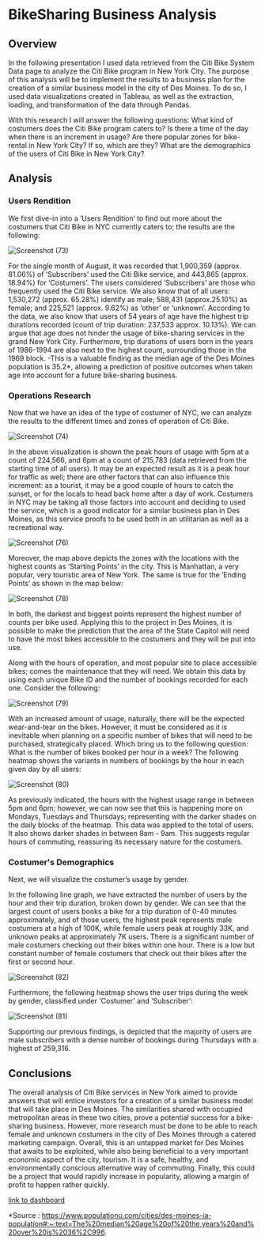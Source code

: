 # BikeSharing Business Analysis

## Overview

In the following presentation I used data retrieved from the Citi Bike System Data page to analyze the Citi Bike program in New York City.  The purpose of this analysis will be to implement the results to a business plan for the creation of a similar business model in the city of Des Moines. To do so, I used data visualizations created in Tableau, as well as the extraction, loading, and transformation of the data through Pandas. 

With this research I will answer the following questions:
	What kind of costumers does the Citi Bike program caters to?
	Is there a time of the day when there is an increment in usage?
  	Are there popular zones for bike-rental in New York City? If so, which are they?
	What are the demographics of the users of Citi Bike in New York City?

## Analysis

### Users Rendition

We first dive-in into a ‘Users Rendition’ to find out more about the costumers that Citi Bike in NYC currently caters to; the results are the following:

![Screenshot (73)](https://user-images.githubusercontent.com/111472338/213178044-be373afe-dfb9-4c90-a0ed-eec00b6b28a1.png)

For the single month of August, it was recorded that 1,900,359 (approx. 81.06%) of ‘Subscribers’ used the Citi Bike service, and 443,865 (approx. 18.94%) for ‘Costumers’. The users considered ‘Subscribers’ are those who frequently used the Citi Bike service. We also know that of all users: 1,530,272 (approx. 65.28%) identify as male; 588,431 (approx.25.10%) as female; and 225,521 (approx. 9.62%) as ‘other’ or ‘unknown’. According to the data, we also know that users of 54 years of age have the highest trip durations recorded (count of trip duration: 237,533 approx. 10.13%).  We can argue that age does not hinder the usage of bike-sharing services in the grand New York City. Furthermore, trip durations of users born in the years of 1986-1994 are also next to the highest count, surrounding those in the 1969 block. -This is a valuable finding as the median age of the Des Moines population is 35.2*, allowing a prediction of positive outcomes when taken age into account for a future bike-sharing business.

### Operations Research

Now that we have an idea of the type of costumer of NYC, we can analyze the results to the different times and zones of operation of Citi Bike. 

![Screenshot (74)](https://user-images.githubusercontent.com/111472338/213188806-0cce9ca7-9064-4ee1-8b5a-e848d638b018.png)

In the above visualization is shown the peak hours of usage with 5pm at a count of 224,566, and 6pm at a count of 215,783 (data retrieved from the starting time of all users). It may be an expected result as it is a peak hour for traffic as well; there are other factors that can also influence this increment: as a tourist, it may be a good couple of hours to catch the sunset, or for the locals to head back home after a day of work. Costumers in NYC may be taking all those factors into account and deciding to used the service, which is a good indicator for a similar business plan in Des Moines, as this service proofs to be used both in an utilitarian as well as a recreational way.

![Screenshot (76)](https://user-images.githubusercontent.com/111472338/213192121-74f63e50-db6a-426f-834c-7cd171f016b6.png)

Moreover, the map above depicts the zones with the locations with the highest counts as ‘Starting Points’ in the city. This is Manhattan, a very popular, very touristic area of New York. The same is true for the ‘Ending Points’ as shown in the map below:

![Screenshot (78)](https://user-images.githubusercontent.com/111472338/213194400-ef057534-3802-4f8c-9952-9f2385b367f8.png)

In both, the darkest and biggest points represent the highest number of counts per bike used. Applying this to the project in Des Moines, it is possible to make the prediction that the area of the State Capitol will need to have the most bikes accessible to the costumers and they will be put into use.

Along with the hours of operation, and most popular site to place accessible bikes; comes the maintenance that they will need.
We obtain this data by using each unique Bike ID and the number of bookings recorded for each one. Consider the following:

![Screenshot (79)](https://user-images.githubusercontent.com/111472338/213197986-5519f97f-04d3-4a3c-aea2-16266a65ad21.png)

With an increased amount of usage, naturally, there will be the expected wear-and-tear on the bikes. However, it must be considered as it is inevitable when planning on a specific number of bikes that will need to be purchased, strategically placed. 
Which bring us to the following question: What is the number of bikes booked per hour in a week?
The following heatmap shows the variants in numbers of bookings by the hour in each given day by all users:

![Screenshot (80)](https://user-images.githubusercontent.com/111472338/213200545-6f45371b-c31a-42b6-b671-099548486477.png)

As previously indicated, the hours with the highest usage range in between 5pm and 6pm; however, we can now see that this is happening more on Mondays, Tuesdays and Thursdays; representing with the darker shades on the daily blocks of the heatmap. This data was applied to the total of users. It also shows darker shades in between 8am - 9am. This suggests regular hours of commuting, reassuring its necessary nature for the costumers.

### Costumer's Demographics

Next, we will visualize the costumer’s usage by gender.

In the following line graph, we have extracted the number of users by the hour and their trip duration, broken down by gender. We can see that the largest count of users books a bike for a trip duration of 0-40 minutes approximately, and of those users, the highest peak represents male costumers at a high of 100K, while female users peak at roughly 33K, and unknown peaks at approximately 7K users. There is a significant number of male costumers checking out their bikes within one hour. There is a low but constant number of female costumers that check out their bikes after the first or second hour. 

![Screenshot (82)](https://user-images.githubusercontent.com/111472338/213207040-d2f58185-45a2-4433-8c37-28339c303964.png)

Furthermore, the following heatmap shows the user trips during the week by gender, classified under 'Costumer' and 'Subscriber':

![Screenshot (81)](https://user-images.githubusercontent.com/111472338/213209592-71594bd9-5180-435f-b6bc-20a85aaa02c4.png)

Supporting our previous findings, is depicted that the majority of users are male subscribers with a dense number of bookings during Thursdays with a highest of 259,316.

## Conclusions
The overall analysis of Citi Bike services in New York aimed to provide answers that will entice investors for a creation of a similar business model that will take place in Des Moines. The similarities shared with occupied metropolitan areas in these two cities, prove a potential success for a bike-sharing business. However, more research must be done to be able to reach female and unknown costumers in the city of Des Moines through a catered marketing campaign. Overall, this is an untapped market for Des Moines that awaits to be exploited, while also being beneficial to a very important economic aspect of the city, tourism. It is a safe, healthy, and environmentally conscious alternative way of commuting. Finally, this could be a project that would rapidly increase in popularity, allowing a margin of profit to happen rather quickly.


[link to dashboard](https://public.tableau.com/app/profile/rebeca.nuila/viz/NYCCitibikeAnalysis_16740435927430/NYCCitibikeAnalysis)

*Source :  https://www.populationu.com/cities/des-moines-ia-population#:~:text=The%20median%20age%20of%20the,years%20and%20over%20is%2036%2C996.
